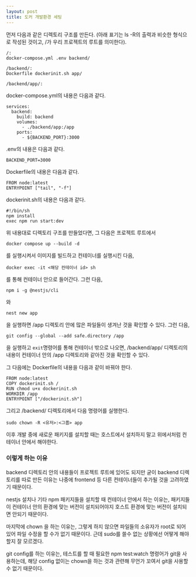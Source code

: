 ```yaml
---
layout: post
title: 도커 개발환경 세팅
---
```

먼저 다음과 같은 디렉토리 구조를 만든다. (아래 표기는 ls -R의 출력과 비슷한 형식으로 작성된 것이고, /가 우리 프로젝트의 루트를 의미한다).
```
/:
docker-compose.yml .env backend/

/backend/:
Dockerfile dockerinit.sh app/

/backend/app/:
```

docker-compose.yml의 내용은 다음과 같다.
```
services:
  backend:
    build: backend
    volumes:
      - ./backend/app:/app
    ports:
      - ${BACKEND_PORT}:3000
```

.env의 내용은 다음과 같다.
```
BACKEND_PORT=3000
```

Dockerfile의 내용은 다음과 같다.
```
FROM node:latest
ENTRYPOINT ["tail", "-f"]
```

dockerinit.sh의 내용은 다음과 같다.
```
#!/bin/sh
npm install
exec npm run start:dev
```

위 내용대로 디렉토리 구조를 만들었다면, 그 다음은 프로젝트 루트에서
```
docker compose up --build -d
```
를 실행시켜서 이미지를 빌드하고 컨테이너를 실행시킨 다음,
```
docker exec -it <해당 컨테이너 id> sh
```
를 통해 컨테이너 안으로 들어간다. 그런 다음,
```
npm i -g @nestjs/cli
```
와
```
nest new app
```
을 실행하면 /app 디렉토리 안에 많은 파일들이 생겨난 것을 확인할 수 있다. 그런 다음,
```
git config --global --add safe.directory /app
```
을 실행하고 `exit`명령어를 통해 컨테이너 밖으로 나오면, /backend/app/ 디렉토리의 내용이 컨테이너 안의 /app 디렉토리와 같아진 것을 확인할 수 있다.

그 다음에는 Dockerfile의 내용을 다음과 같이 바꿔야 한다.
```
FROM node:latest
COPY dockerinit.sh /
RUN chmod u+x dockerinit.sh
WORKDIR /app
ENTRYPOINT ["/dockerinit.sh"]
```

그리고 /backend/ 디렉토리에서 다음 명령어를 실행한다.
```
sudo chown -R <유저>:<그룹> app
```

이후 개발 중에 새로운 패키지를 설치할 때는 호스트에서 설치하지 말고 위에서처럼 컨테이너 안에서 해야한다.

### 이렇게 하는 이유

backend 디렉토리 안의 내용들이 프로젝트 루트에 있어도 되지만 굳이 backend 디렉토리를 따로 만든 이유는 나중에 frontend 등 다른 컨테이너들이 추가될 것을 고려하였기 때문이다.

nestjs 설치나 기타 npm 패키지들을 설치할 때 컨테이너 안에서 하는 이유는, 패키지들이 컨테이너 안의 환경에 맞는 버전이 설치되어야지 호스트 환경에 맞는 버전이 설치되면 안되기 때문이다.

마지막에 chown 을 하는 이유는, 그렇게 하지 않으면 파일들의 소유자가 root로 되어 있어 파일 수정을 할 수가 없기 때문이다. 근데 sudo를 쓸수 없는 상황에선 어떻게 해야 할지 잘 모르겠다.

git config를 하는 이유는, 테스트를 할 때 필요한 npm test:watch 명령어가 git을 사용하는데, 해당 config 없이는 chown을 하는 것과 관련해 무언가 꼬여서 git을 사용할 수 없기 때문이다.
